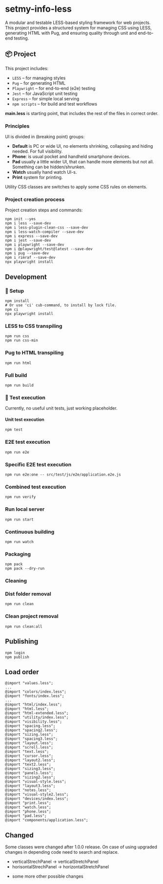 # setmy-info-less

A modular and testable LESS-based styling framework for web projects. This project provides a structured system for
managing CSS using LESS, generating HTML with Pug, and ensuring quality through unit and end-to-end testing.

## 📦 Project

This project includes:

- `LESS` – for managing styles
- `Pug` – for generating HTML
- `Playwright` – for end-to-end (e2e) testing
- `Jest` – for JavaScript unit testing
- `Express` – for simple local serving
- `npm scripts` – for build and test workflows

**main.less** is starting point, that includes the rest of the files in correct order.

### Principles

UI is divided in (breaking point) groups:

* **Default** is PC or wide UI, no elements shrinking, collapsing and hiding needed. For full visibility.
* **Phone**: is usual pocket and handheld smartphone devices.
* **Pad** usually a little wider UI, that can handle more elements but not all. Something can be hidden/shrunken.
* **Watch** usually hand watch UI-s.
* **Print** system for printing.

Utility CSS classes are switches to apply some CSS rules on elements.

### Project creation process

Project creation steps and commands:

```
npm init --yes
npm i less --save-dev
npm i less-plugin-clean-css --save-dev
npm i less-watch-compiler --save-dev
npm i express --save-dev
npm i jest --save-dev
npm i playwright --save-dev
npm i @playwright/test@latest --save-dev
npm i pug --save-dev
npm i rimraf --save-dev
npx playwright install
```

## Development

### 🔧 Setup

```
npm install
# Or use 'ci' cub-command, to install by lock file. 
npm ci
npx playwright install
```

### LESS to CSS transpiling

```
npm run css
npm run css-min
```

### Pug to HTML transpiling

```
npm run html
```

### Full build

```
npm run build
```

### 🧪 Test execution

Currently, no useful unit tests, just working placeholder.

#### Unit test execution

```
npm test
```

### E2E test execution

```
npm run e2e
```

### Specific E2E test execution

```
npm run e2e:one -- src/test/js/e2e/application.e2e.js
```

### Combined test execution

```
npm run verify
```

### Run local server

```
npm run start
```

### Continuous building

```
npm run watch
```

### Packaging

```
npm pack
npm pack --dry-run
```

### Cleaning

### Dist folder removal

```
npm run clean
```

### Clean project removal

```
npm run clean:all
```

## Publishing

```
npm login
npm publish
```

## Load order

    @import "values.less";
    ...
    @import "colors/index.less";
    @import "fonts/index.less";
    ...
    @import "html/index.less";
    @import "html.less";
    @import "html-extended.less";
    @import "utility/index.less";
    @import "visibility.less";
    @import "spacing.less";
    @import "spacing2.less";
    @import "sizing.less";
    @import "spacing3.less";
    @import "layout.less";
    @import "scroll.less";
    @import "text.less";
    @import "cursor.less";
    @import "layout2.less";
    @import "text2.less";
    @import "sizing3.less";
    @import "panels.less";
    @import "sizing2.less";
    @import "visual-style.less";
    @import "layout3.less";
    @import "notes.less";
    @import "visual-style2.less";
    @import "devices/index.less";
    @import "print.less";
    @import "watch.less";
    @import "phone.less";
    @import "pad.less";
    @import "components/application.less";

## Changed

Some classes were changed after 1.0.0 release. On case of using upgraded changes in depending code need to search and
replace.

* verticalStrechPanel -> verticalStretchPanel
* horisontalStrechPanel -> horizontalStretchPanel

+ some more other possible changes
